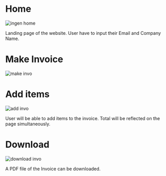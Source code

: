 # Home

![ingen home](https://user-images.githubusercontent.com/49408862/119028835-8e2de380-b9c5-11eb-807d-bbee3757715f.jpeg)

Landing page of the website.
User have to input their Email and Company Name.

# Make Invoice

![make invo](https://user-images.githubusercontent.com/49408862/119029047-c9301700-b9c5-11eb-9604-df9e2bbe691f.jpeg)

# Add items

![add invo](https://user-images.githubusercontent.com/49408862/119029233-01375a00-b9c6-11eb-8f87-edca2b943906.jpeg)

User will be able to add items to the invoice.
Total will be reflected on the page simultaneously.

# Download 
![download invo](https://user-images.githubusercontent.com/49408862/119029556-61c69700-b9c6-11eb-8bdd-f1063261688f.jpeg)

A PDF file of the Invoice can be downloaded.








